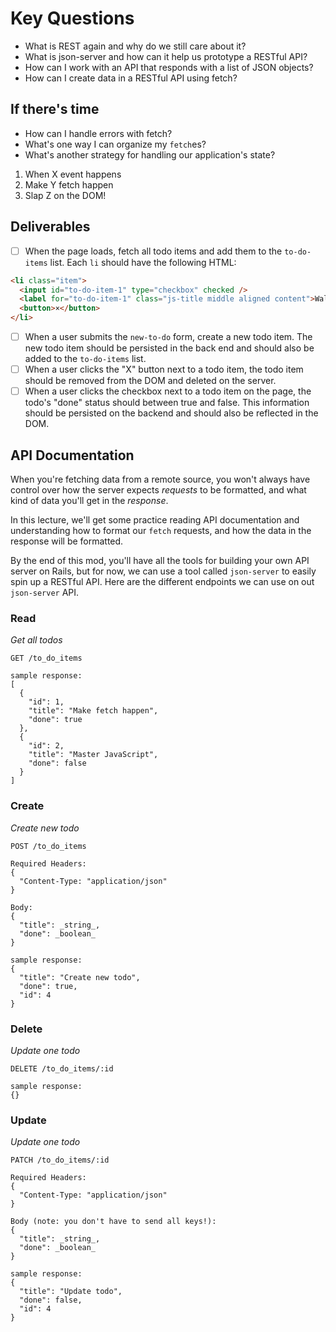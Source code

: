 # Key Questions
* What is REST again and why do we still care about it?
* What is json-server and how can it help us prototype a RESTful API?
* How can I work with an API that responds with a list of JSON objects?
* How can I create data in a RESTful API using fetch?

## If there's time
* How can I handle errors with fetch?
* What's one way I can organize my `fetch`es?
* What's another strategy for handling our application's state?

1. When X event happens
2. Make Y fetch happen
3. Slap Z on the DOM!

## Deliverables

- [ ] When the page loads, fetch all todo items and add them to the `to-do-items` list. Each `li` should have the following HTML:

```html
<li class="item">
  <input id="to-do-item-1" type="checkbox" checked />
  <label for="to-do-item-1" class="js-title middle aligned content">Walk the cat</label>
  <button>×</button>
</li>
```

- [ ] When a user submits the `new-to-do` form, create a new todo item. The new todo item should be persisted in the back end and should also be added to the `to-do-items` list.
- [ ] When a user clicks the "X" button next to a todo item, the todo item should be removed from the DOM and deleted on the server.
- [ ] When a user clicks the checkbox next to a todo item on the page, the todo's "done" status should between true and false. This information should be persisted on the backend and should also be reflected in the DOM.

## API Documentation
When you're fetching data from a remote source, you won't always have control over how the server expects _requests_ to be formatted, and what kind of data you'll get in the _response_. 

In this lecture, we'll get some practice reading API documentation and understanding how to format our `fetch` requests, and how the data in the response will be formatted.

By the end of this mod, you'll have all the tools for building your own API server on Rails, but for now, we can use a tool called `json-server` to easily spin up a RESTful API. Here are the different endpoints we can use on out `json-server` API.

### Read

*Get all todos*
```
GET /to_do_items

sample response:
[
  {
    "id": 1,
    "title": "Make fetch happen",
    "done": true
  },
  {
    "id": 2,
    "title": "Master JavaScript",
    "done": false
  }
]
```

### Create

*Create new todo*
```
POST /to_do_items

Required Headers:
{ 
  "Content-Type: "application/json" 
}

Body: 
{
  "title": _string_,
  "done": _boolean_
}

sample response:
{
  "title": "Create new todo",
  "done": true,
  "id": 4
}
```

### Delete

*Update one todo*
```
DELETE /to_do_items/:id

sample response:
{}
```

### Update

*Update one todo*
```
PATCH /to_do_items/:id

Required Headers:
{ 
  "Content-Type: "application/json" 
}

Body (note: you don't have to send all keys!): 
{
  "title": _string_,
  "done": _boolean_
}

sample response:
{
  "title": "Update todo",
  "done": false,
  "id": 4
}
```
